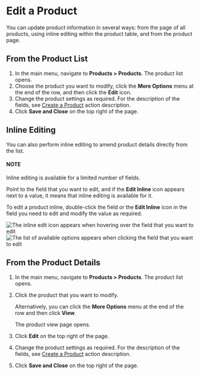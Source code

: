 <a id="doc-products-actions-edit"></a>

# Edit a Product

You can update product information in several ways: from the page of all products, using inline editing within the product table, and from the product page.

<a id="doc-products-actions-edit-fromgrid"></a>

## From the Product List

1. In the main menu, navigate to **Products > Products**. The product list opens.
2. Choose the product you want to modify, click the <i class="fa fa-ellipsis-h fa-lg" aria-hidden="true"></i> **More Options** menu at the end of the row, and then click the <i class="fa fa-edit fa-lg" aria-hidden="true"></i> **Edit** icon.
3. Change the product settings as required. For the description of the fields, see [Create a Product](../index.md#doc-products-actions-create) action description.
4. Click **Save and Close** on the top right of the page.

## Inline Editing

You can also perform inline editing to amend product details directly from the list.

#### NOTE
Inline editing is available for a limited number of fields.

Point to the field that you want to edit, and if the <i class="fas fa-pencil-alt" aria-hidden="true"></i> **Edit Inline** icon appears next to a value, it means that inline editing is available for it.

To edit a product inline, double-click the field or the <i class="fas fa-pencil-alt" aria-hidden="true"></i> **Edit Inline** icon in the field you need to edit and modify the value as required.

![The inline edit icon appears when hovering over the field that you want to edit](user/img/products/products/ProductInlineEditing.png)![The list of available options appears when clicking the field that you want to edit](user/img/products/products/ProductInlineEditing2.png)

<a id="doc-products-actions-edit-fromviewpage"></a>

## From the Product Details

1. In the main menu, navigate to **Products > Products**. The product list opens.
2. Click the product that you want to modify.

   Alternatively, you can click the <i class="fa fa-ellipsis-h fa-lg" aria-hidden="true"></i> **More Options** menu at the end of the row and then click <i class="fa fa-eye fa-lg" aria-hidden="true"></i> **View**.

   The product view page opens.
3. Click **Edit** on the top right of the page.
4. Change the product settings as required. For the description of the fields, see [Create a Product](../index.md#doc-products-actions-create) action description.
5. Click **Save and Close** on the top right of the page.

<!-- fa-bars = fa-navicon -->
<!-- Ic Tiles is used as Set As Default in saved views, and as tiles in display layout options -->
<!-- IcPencil refers to Rename in Commerce and Inline Editing in CRM -->
<!-- Check mark in the square. -->
<!-- SortDesc is also used as drop-down arrow -->
